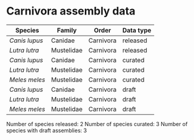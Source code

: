 # Carnivora assembly data

| Species | Family | Order | Data type |
| -- | --- | --- | --- |
| *Canis lupus* | Canidae | Carnivora | released |
| *Lutra lutra* | Mustelidae | Carnivora | released |
| *Canis lupus* | Canidae | Carnivora | curated |
| *Lutra lutra* | Mustelidae | Carnivora | curated |
| *Meles meles* | Mustelidae | Carnivora | curated |
| *Canis lupus* | Canidae | Carnivora | draft |
| *Lutra lutra* | Mustelidae | Carnivora | draft |
| *Meles meles* | Mustelidae | Carnivora | draft |

Number of species released: 2
Number of species curated: 3
Number of species with draft assemblies: 3

